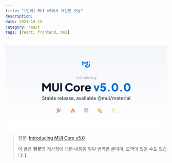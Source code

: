 ```yaml
---
title: "[번역] MUI v5에서 개선된 것들"
description:
date: 2021-10-15
category: react
tags: [react, frontend, mui]
---
```


![mui-v5](./img/mui-v5.png)

> 원문: [Introducing MUI Core v5.0](https://mui.com/blog/mui-core-v5/)
> 
> 이 글은 **원문**의 개선점에 대한 내용을 일부 번역한 글이며, 오역이 있을 수도 있습니다.
